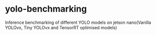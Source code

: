 # yolo-benchmarking
Inference benchmarking of different YOLO models on jetson nano(Vanilla YOLOvx, Tiny YOLOvx and TensorRT optimised models)
